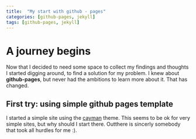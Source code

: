 ```yaml
---
title:  "My start with github - pages"
categories: [github-pages, jekyll]
tags: [github-pages, jekyll]
---
```


# A journey begins

Now that I decided to need some space to collect my findings and thoughts I started digging around, to find a solution for my problem. I knew about **github-pages**, but never had the ambitions to learn more about it. That has changed.

## First try: using  simple github pages template

I started a simple site using the [cayman](https://github.com/pages-themes/cayman) theme. This seems to be ok for very simple sites, but why should I start there. Outthere is sincerly somebody that took all hurdles for me :).
